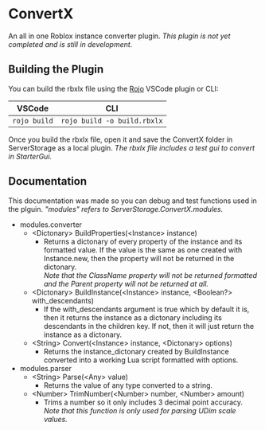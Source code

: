 # ConvertX
An all in one Roblox instance converter plugin. *This plugin is not yet completed and is still in development.*

## Building the Plugin
You can build the rbxlx file using the [Rojo](https://rojo.space/) VSCode plugin or CLI:

|      VSCode      |               CLI               |
| :--------------: | :-----------------------------: |
| ```rojo build``` | ```rojo build -o build.rbxlx``` |

Once you build the rbxlx file, open it and save the ConvertX folder in ServerStorage as a local plugin. *The rbxlx file includes a test gui to convert in StarterGui.*

## Documentation
This documentation was made so you can debug and test functions used in the plguin. *"modules" refers to ServerStorage.ConvertX.modules.*

- modules.converter
  - <span class="hljs-keyword">\<Dictonary></span> BuildProperties(<span class="hljs-keyword">\<Instance></span> instance)
    - Returns a dictonary of every property of the instance and its formatted value. If the value is the same as one created with Instance.new, then the property will not be returned in the dictonary.<br/>
    *Note that the ClassName property will not be returned formatted and the Parent property will not be returned at all.*
  - <span class="hljs-keyword">\<Dictonary></span> BuildInstance(<span class="hljs-keyword">\<Instance></span> instance, <span class="hljs-keyword">\<Boolean?></span> with_descendants)
    - If the with_descendants argument is true which by default it is, then it returns the instance as a dictonary including its descendants in the children key. If not, then it will just return the instance as a dictonary.
  - <span class="hljs-keyword">\<String></span> Convert(<span class="hljs-keyword">\<Instance></span> instance, <span class="hljs-keyword">\<Dictonary></span> options)
    - Returns the instance_dictonary created by BuildInstance converted into a working Lua script formatted with options.
- modules.parser
  - <span class="hljs-keyword">\<String></span> Parse(<span class="hljs-keyword">\<Any></span> value)
    - Returns the value of any type converted to a string.
  - <span class="hljs-keyword">\<Number></span> TrimNumber(<span class="hljs-keyword">\<Number></span> number, <span class="hljs-keyword">\<Number></span> amount)
    - Trims a number so it only includes 3 decimal point accuracy.<br/>
    *Note that this function is only used for parsing UDim scale values.*